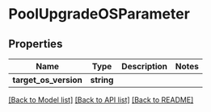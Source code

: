 # PoolUpgradeOSParameter

## Properties
Name | Type | Description | Notes
------------ | ------------- | ------------- | -------------
**target_os_version** | **string** |  | 

[[Back to Model list]](../README.md#documentation-for-models) [[Back to API list]](../README.md#documentation-for-api-endpoints) [[Back to README]](../README.md)


